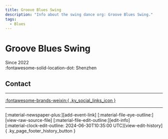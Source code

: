 ```yaml
---
title: Groove Blues Swing
description: "Info about the swing dance org: Groove Blues Swing."
tags:
  - Blues
---
```


# Groove Blues Swing

Since 2022  
:fontawesome-solid-location-dot: Shenzhen  


## Contact


---

 [:fontawesome-brands-weixin:{ .ky_social_links_icon }](# "Groove BluesSwing")

---

<div class="ky_page_footer" markdown>
<div class="ky_page_footer_trailing" markdown="span">
[:material-newspaper-plus:][add-event-link]
[:material-file-eye-outline:][view-raw-source-file]
[:material-file-edit-outline:][edit-info]
</div>
<div class="ky_page_footer_leading" markdown="span">
[:material-clock-edit-outline: 2024-06-30T10:35:00 UTC][view-edit-history]{ .ky_page_footer_history_button }
</div>
</div>

[add-event-link]: https://github.com/swingdance/events/issues/new?assignees=&labels=add+event&projects=&template=02-add_entity.yml&title=%5Bzh_CN%5D%20Add%20Event%3A%20%3CName%3E&region=zh_CN&province=Guangdong&city=Shenzhen&org_id=groove-blues-swing "Add Event"
[view-raw-source-file]: https://github.com/swingdance/orgs/blob/main/zh_CN/groove-blues-swing.json "View Raw Source File"
[edit-info]: https://github.com/swingdance/orgs/issues/new?assignees=&labels=update+org&projects=&template=03-update_entity.yml&title=%5Bzh_CN%5D%20Update%20Org%3A%20Groove%20Blues%20Swing&region=zh_CN&id=groove-blues-swing&name=Groove%20Blues%20Swing "Edit Info"

[view-edit-history]: https://github.com/swingdance/orgs/commits/main/zh_CN/groove-blues-swing.json "View Edit History"
